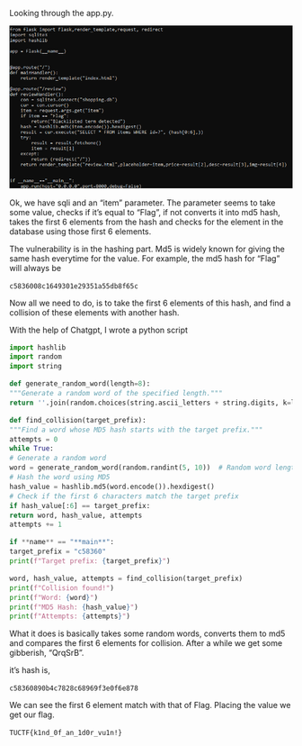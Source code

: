 Looking through the app.py. 

![image.png](images/ST_app_script.png)

Ok, we have sqli and an “item” parameter. The parameter seems to take some value, checks if it’s equal to “Flag”, if not converts it into md5 hash, takes the first 6 elements from the hash and checks for the element in the database using those first 6 elements. 

The vulnerability is in the hashing part. Md5 is widely known for giving the same hash everytime for the value. For example, the md5 hash for “Flag” will always be 

`c5836008c1649301e29351a55db8f65c`

Now all we need to do, is to take the first 6 elements of this hash, and find a collision of these elements with another hash. 

With the help of Chatgpt, I wrote a python script

```python
import hashlib
import random
import string
```

```python
def generate_random_word(length=8):
"""Generate a random word of the specified length."""
return ''.join(random.choices(string.ascii_letters + string.digits, k=length))
```

```python
def find_collision(target_prefix):
"""Find a word whose MD5 hash starts with the target prefix."""
attempts = 0
while True:
# Generate a random word
word = generate_random_word(random.randint(5, 10))  # Random word length between 5 and 10
# Hash the word using MD5
hash_value = hashlib.md5(word.encode()).hexdigest()
# Check if the first 6 characters match the target prefix
if hash_value[:6] == target_prefix:
return word, hash_value, attempts
attempts += 1
```

```python
if **name** == "**main**":
target_prefix = "c58360"
print(f"Target prefix: {target_prefix}")
```

```python
word, hash_value, attempts = find_collision(target_prefix)
print(f"Collision found!")
print(f"Word: {word}")
print(f"MD5 Hash: {hash_value}")
print(f"Attempts: {attempts}")

```

What it does is basically takes some random words, converts them to md5 and compares the first 6 elements for collision. 
After a while we get some gibberish, “QrqSrB”.

it’s hash is, 

`c58360890b4c7828c68969f3e0f6e878`

We can see the first 6 element match with that of Flag. Placing the value we get our flag.

`TUCTF{k1nd_0f_an_1d0r_vu1n!}`
